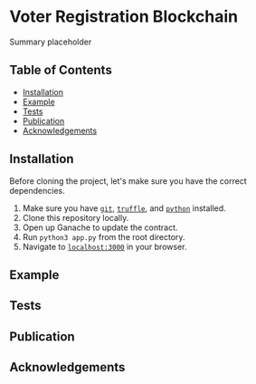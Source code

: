 # Voter Registration Blockchain
Summary placeholder

## Table of Contents
- [Installation](#installation)
- [Example](#example)
- [Tests](#tests)
- [Publication](#publication)
- [Acknowledgements](#acknowledgements)

## Installation
Before cloning the project, let's make sure you have the correct dependencies.

1. Make sure you have [`git`](https://git-scm.com/), [`truffle`](https://www.trufflesuite.com/ganache), and [`python`](https://www.python.org/downloads/) installed.
2. Clone this repository locally.
3. Open up Ganache to update the contract.
4. Run `python3 app.py` from the root directory.
5. Navigate to [`localhost:3000`](http://localhost:3000/) in your browser.

## Example

## Tests

## Publication

## Acknowledgements
